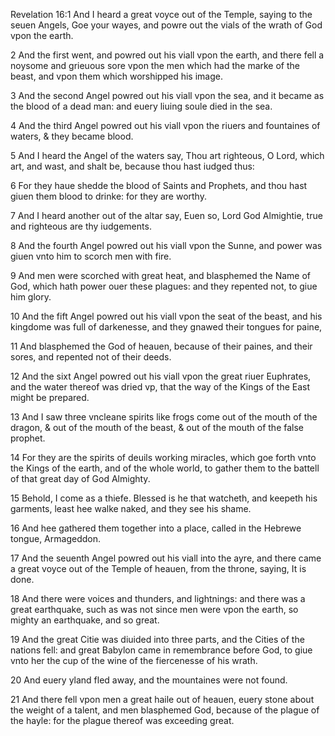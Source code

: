 Revelation 16:1 And I heard a great voyce out of the Temple, saying to the seuen Angels, Goe your wayes, and powre out the vials of the wrath of God vpon the earth.

2 And the first went, and powred out his viall vpon the earth, and there fell a noysome and grieuous sore vpon the men which had the marke of the beast, and vpon them which worshipped his image.

3 And the second Angel powred out his viall vpon the sea, and it became as the blood of a dead man: and euery liuing soule died in the sea.

4 And the third Angel powred out his viall vpon the riuers and fountaines of waters, & they became blood.

5 And I heard the Angel of the waters say, Thou art righteous, O Lord, which art, and wast, and shalt be, because thou hast iudged thus:

6 For they haue shedde the blood of Saints and Prophets, and thou hast giuen them blood to drinke: for they are worthy.

7 And I heard another out of the altar say, Euen so, Lord God Almightie, true and righteous are thy iudgements.

8 And the fourth Angel powred out his viall vpon the Sunne, and power was giuen vnto him to scorch men with fire.

9 And men were scorched with great heat, and blasphemed the Name of God, which hath power ouer these plagues: and they repented not, to giue him glory.

10 And the fift Angel powred out his viall vpon the seat of the beast, and his kingdome was full of darkenesse, and they gnawed their tongues for paine,

11 And blasphemed the God of heauen, because of their paines, and their sores, and repented not of their deeds.

12 And the sixt Angel powred out his viall vpon the great riuer Euphrates, and the water thereof was dried vp, that the way of the Kings of the East might be prepared.

13 And I saw three vncleane spirits like frogs come out of the mouth of the dragon, & out of the mouth of the beast, & out of the mouth of the false prophet.

14 For they are the spirits of deuils working miracles, which goe forth vnto the Kings of the earth, and of the whole world, to gather them to the battell of that great day of God Almighty.

15 Behold, I come as a thiefe. Blessed is he that watcheth, and keepeth his garments, least hee walke naked, and they see his shame.

16 And hee gathered them together into a place, called in the Hebrewe tongue, Armageddon.

17 And the seuenth Angel powred out his viall into the ayre, and there came a great voyce out of the Temple of heauen, from the throne, saying, It is done.

18 And there were voices and thunders, and lightnings: and there was a great earthquake, such as was not since men were vpon the earth, so mighty an earthquake, and so great.

19 And the great Citie was diuided into three parts, and the Cities of the nations fell: and great Babylon came in remembrance before God, to giue vnto her the cup of the wine of the fiercenesse of his wrath.

20 And euery yland fled away, and the mountaines were not found.

21 And there fell vpon men a great haile out of heauen, euery stone about the weight of a talent, and men blasphemed God, because of the plague of the hayle: for the plague thereof was exceeding great.
